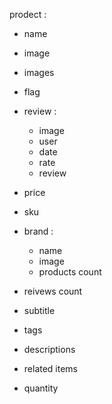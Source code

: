 prodect : 
- name
- image
- images
- flag
- review : 
    - image
    - user
    - date
    - rate
    - review

- price 
- sku
- brand : 
    - name 
    - image
    - products count

- reivews count
- subtitle
- tags
- descriptions
- related items
- quantity
